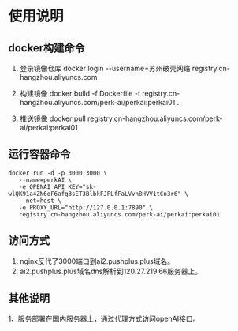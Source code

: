 # 使用说明

## docker构建命令
1. 登录镜像仓库
docker login --username=苏州破壳网络 registry.cn-hangzhou.aliyuncs.com

2. 构建镜像
docker build -f Dockerfile -t registry.cn-hangzhou.aliyuncs.com/perk-ai/perkai:perkai01 .

3. 推送镜像
docker pull registry.cn-hangzhou.aliyuncs.com/perk-ai/perkai:perkai01

## 运行容器命令
```
docker run -d -p 3000:3000 \
   --name=perkAI \
   -e OPENAI_API_KEY="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" \
   --net=host \
   -e PROXY_URL="http://127.0.0.1:7890" \
   registry.cn-hangzhou.aliyuncs.com/perk-ai/perkai:perkai01
```

## 访问方式
1. nginx反代了3000端口到ai2.pushplus.plus域名。
2. ai2.pushplus.plus域名dns解析到120.27.219.66服务器上。

## 其他说明
1、服务部署在国内服务器上，通过代理方式访问openAI接口。

